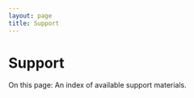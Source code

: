 ```yaml
---
layout: page
title: Support
---
```


# Support

On this page: An index of available support materials.